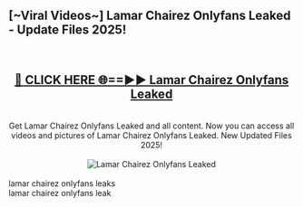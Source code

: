 <h2>[~Viral Videos~] Lamar Chairez Onlyfans Leaked - Update Files 2025!</h2>
<br>
<div align="center">
<h2><a href="https://betterlinks.top/A2PfLJ" rel="nofollow">🔴 CLICK HERE 🌐==►► Lamar Chairez Onlyfans Leaked</a></h2>
<br>
Get Lamar Chairez Onlyfans Leaked and all content. Now you can access all videos and pictures of Lamar Chairez Onlyfans Leaked. New Updated Files 2025!
<br>
<br>
<a href="https://betterlinks.top/A2PfLJ" rel="nofollow" data-target="animated-image.originalLink"><img src="https://i.ibb.co.com/WyWwxjT/player-gif2.gif" alt="Lamar Chairez Onlyfans Leaked" style="max-width: 100%; display: inline-block;" data-target="animated-image.originalImage"></a>
</div>
<br>
lamar chairez onlyfans leaks<br>
lamar chairez onlyfans leak